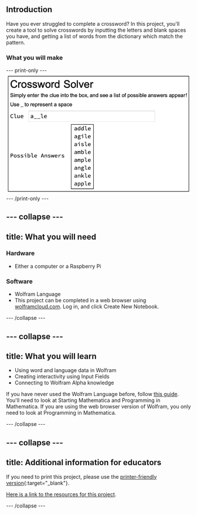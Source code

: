 ## Introduction

Have you ever struggled to complete a crossword? In this project, you'll create a tool to solve crosswords by inputting the letters and blank spaces you have, and getting a list of words from the dictionary which match the pattern.

### What you will make

--- print-only ---
![Complete project](images/Complete.png)
--- /print-only ---

--- collapse ---
---
title: What you will need
---
### Hardware

+ Either a computer or a Raspberry Pi

### Software

+ Wolfram Language
+ This project can be completed in a web browser using [wolframcloud.com](http://lab.wolframcloud.com/app/). Log in, and click Create New Notebook.

--- /collapse ---

--- collapse ---
---
title: What you will learn
---

+ Using word and language data in Wolfram
+ Creating interactivity using Input Fields
+ Connecting to Wolfram Alpha knowledge

If you have never used the Wolfram Language before, follow [this guide](https://projects.raspberrypi.org/en/projects/getting-started-with-mathematica). You'll need to look at Starting Mathematica and Programming in Mathematica. If you are using the web browser version of Wolfram, you only need to look at Programming in Mathematica.

--- /collapse ---

--- collapse ---
---
title: Additional information for educators
---

If you need to print this project, please use the [printer-friendly version](https://projects.raspberrypi.org/en/projects/project-name/print){:target="_blank"}.

[Here is a link to the resources for this project](http://rpf.io/project-name-go).

--- /collapse ---
